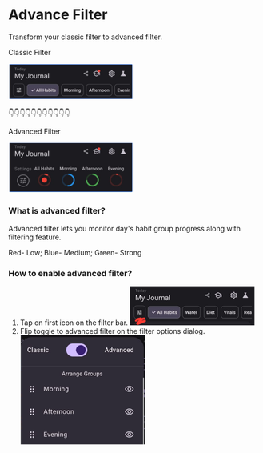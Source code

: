 # Advance Filter

Transform your classic filter to advanced filter.

Classic Filter

<img src="assets/img/classic_filter.png" width="250">

👇👇👇👇👇👇👇👇👇👇👇

Advanced Filter

<img src="assets/img/advanced_filter.png" width="250">


### What is advanced filter?
Advanced filter lets you monitor day's habit group progress along with filtering feature.

Red- Low;
Blue- Medium;
Green- Strong

### How to enable advanced filter?
1. Tap on first icon on the filter bar.
   <img src="assets/img/filter_customize.png" width="250">
2. Flip toggle to advanced filter on the filter options dialog.
   <img src="assets/img/filter_options.png" width="250">